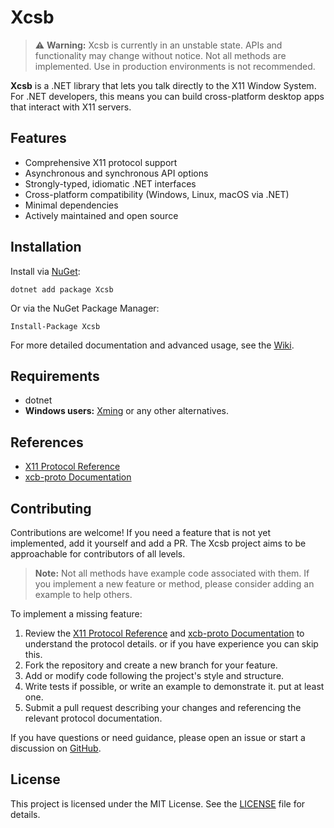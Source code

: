 # Xcsb

> ⚠️ **Warning:** Xcsb is currently in an unstable state. APIs and functionality may change without notice. Not all
> methods are implemented. Use in production environments is not recommended.

**Xcsb** is a .NET library that lets you talk directly to the X11 Window System. For .NET developers, this means you can
build cross-platform desktop apps that interact with X11 servers.

## Features

- Comprehensive X11 protocol support
- Asynchronous and synchronous API options
- Strongly-typed, idiomatic .NET interfaces
- Cross-platform compatibility (Windows, Linux, macOS via .NET)
- Minimal dependencies
- Actively maintained and open source

## Installation

Install via [NuGet](https://www.nuget.org/):

```shell
dotnet add package Xcsb
```

Or via the NuGet Package Manager:

```shell
Install-Package Xcsb
```

For more detailed documentation and advanced usage, see the [Wiki](https://github.com/your-repo/Xcsb/wiki).

## Requirements

- dotnet
- **Windows users:** [Xming](https://sourceforge.net/projects/xming/) or any other alternatives.

## References

- [X11 Protocol Reference](https://www.x.org/releases/X11R7.7/doc/xproto/x11protocol.html)
- [xcb-proto Documentation](https://xcb.freedesktop.org/manual/)

## Contributing

Contributions are welcome! If you need a feature that is not yet implemented, add it yourself and add a PR. The Xcsb
project aims to be approachable for contributors of all levels.

> **Note:** Not all methods have example code associated with them. If you implement a new feature or method, please
> consider adding an example to help others.

To implement a missing feature:

1. Review the [X11 Protocol Reference](https://www.x.org/releases/X11R7.7/doc/xproto/x11protocol.html)
   and [xcb-proto Documentation](https://xcb.freedesktop.org/manual/) to understand the protocol details. or if you have
   experience you can skip this.
2. Fork the repository and create a new branch for your feature.
3. Add or modify code following the project's style and structure.
4. Write tests if possible, or write an example to demonstrate it. put at least one.
5. Submit a pull request describing your changes and referencing the relevant protocol documentation.

If you have questions or need guidance, please open an issue or start a discussion
on [GitHub](https://github.com/your-repo/Xcsb).

## License

This project is licensed under the MIT License. See the [LICENSE](LICENSE) file for details.
